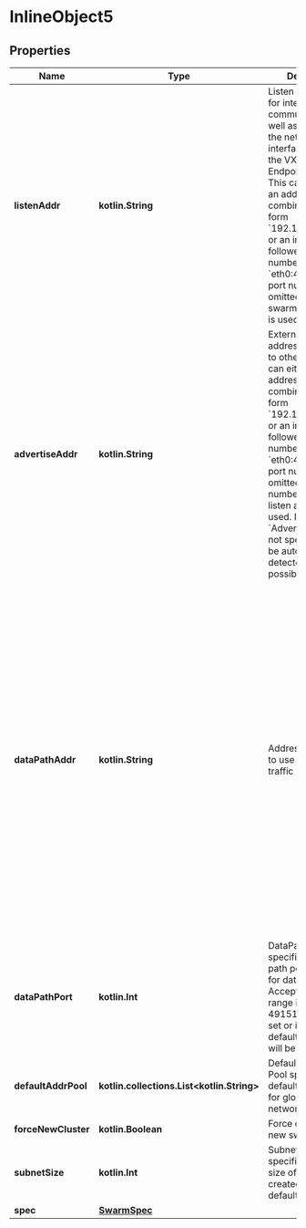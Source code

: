 
# InlineObject5

## Properties
Name | Type | Description | Notes
------------ | ------------- | ------------- | -------------
**listenAddr** | **kotlin.String** | Listen address used for inter-manager communication, as well as determining the networking interface used for the VXLAN Tunnel Endpoint (VTEP). This can either be an address/port combination in the form &#x60;192.168.1.1:4567&#x60;, or an interface followed by a port number, like &#x60;eth0:4567&#x60;. If the port number is omitted, the default swarm listening port is used.  |  [optional]
**advertiseAddr** | **kotlin.String** | Externally reachable address advertised to other nodes. This can either be an address/port combination in the form &#x60;192.168.1.1:4567&#x60;, or an interface followed by a port number, like &#x60;eth0:4567&#x60;. If the port number is omitted, the port number from the listen address is used. If &#x60;AdvertiseAddr&#x60; is not specified, it will be automatically detected when possible.  |  [optional]
**dataPathAddr** | **kotlin.String** | Address or interface to use for data path traffic (format: &#x60;&lt;ip|interface&gt;&#x60;), for example,  &#x60;192.168.1.1&#x60;, or an interface, like &#x60;eth0&#x60;. If &#x60;DataPathAddr&#x60; is unspecified, the same address as &#x60;AdvertiseAddr&#x60; is used.  The &#x60;DataPathAddr&#x60; specifies the address that global scope network drivers will publish towards other  nodes in order to reach the containers running on this node. Using this parameter it is possible to separate the container data traffic from the management traffic of the cluster.  |  [optional]
**dataPathPort** | **kotlin.Int** | DataPathPort specifies the data path port number for data traffic. Acceptable port range is 1024 to 49151. if no port is set or is set to 0, default port 4789 will be used.  |  [optional]
**defaultAddrPool** | **kotlin.collections.List&lt;kotlin.String&gt;** | Default Address Pool specifies default subnet pools for global scope networks.  |  [optional]
**forceNewCluster** | **kotlin.Boolean** | Force creation of a new swarm. |  [optional]
**subnetSize** | **kotlin.Int** | SubnetSize specifies the subnet size of the networks created from the default subnet pool.  |  [optional]
**spec** | [**SwarmSpec**](SwarmSpec.md) |  |  [optional]



